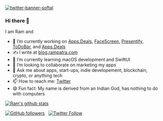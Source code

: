 [![twitter-banner-softal](https://github.com/user-attachments/assets/d032340f-2de7-4b4a-ba7f-850dfa315e44)](https://rampatra.com)
<!--
<a href="https://presentifyapp.com"><img width="1680" alt="twitter_cover_upgrade_presentation" src="https://user-images.githubusercontent.com/2862724/158058079-1c27a19c-d036-40f2-896c-f6406534b745.png"></a>
-->


### Hi there 👋

I am Ram and

- 🔭 I’m currently working on [Apps.Deals](https://apps.deals), [FaceScreen](https://apps.apple.com/app/id6702028512), [Presentify](https://apps.apple.com/app/id1507246666),  [ToDoBar](https://apps.apple.com/app/id6470928617), and [Apps.Deals](https://www.apps.deals)
- ✍️  I write at [blog.rampatra.com](https://blog.rampatra.com)
- 🌱 I’m currently learning macOS development and SwiftUI
- 👯 I’m looking to collaborate on marketing my apps
- 💬 Ask me about apps, start-ups, indie developement, blockchain, crypto, or anything tech
- 📫 How to reach me: [Twitter](https://twitter.com/rampatra_)
- 😄 Fun fact: My name is derived from an Indian God, has nothing to do with computers

[![Ram's github stats](https://github-readme-stats.vercel.app/api?username=rampatra&count_private=true&show_icons=true&icon_color=2f80ed)](https://rampatra.com)

[![GitHub followers](https://img.shields.io/github/followers/rampatra?label=Follow%20%40rampatra&style=social)](https://github.com/rampatra) &nbsp;
[![Twitter Follow](https://img.shields.io/twitter/follow/ram__patra?style=social)](https://twitter.com/ram__patra)
